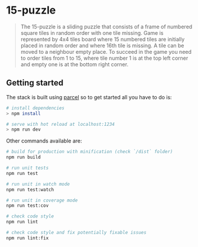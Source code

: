 # 15-puzzle

> The 15-puzzle is a sliding puzzle that consists of a frame of numbered square tiles in random
order with one tile missing. Game is represented by 4x4 tiles board where 15 numbered tiles are
initially placed in random order and where 16th tile is missing. A tile can be moved to a
neighbour empty place. To succeed in the game you need to order tiles from 1 to 15, where tile
number 1 is at the top left corner and empty one is at the bottom right corner.

## Getting started

The stack is built using [parcel](https://parceljs.org/) so to get started all you have to do is:

``` bash
# install dependencies
> npm install

# serve with hot reload at localhost:1234
> npm run dev
```

Other commands available are:

``` bash
# build for production with minification (check `/dist` folder)
npm run build

# run unit tests
npm run test

# run unit in watch mode
npm run test:watch

# run unit in coverage mode
npm run test:cov

# check code style
npm run lint

# check code style and fix potentially fixable issues
npm run lint:fix
```
